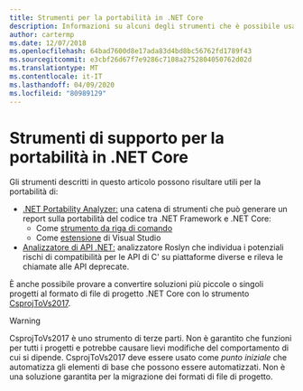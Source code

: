 ```yaml
---
title: Strumenti per la portabilità in .NET Core
description: Informazioni su alcuni degli strumenti che è possibile usare per la portabilità in .NET Core
author: cartermp
ms.date: 12/07/2018
ms.openlocfilehash: 64bad7600d8e17ada83d4bd8bc56762fd1789f43
ms.sourcegitcommit: e3cbf26d67f7e9286c7108a2752804050762d02d
ms.translationtype: MT
ms.contentlocale: it-IT
ms.lasthandoff: 04/09/2020
ms.locfileid: "80989129"
---
```

# <a name="tools-to-help-with-porting-to-net-core"></a>Strumenti di supporto per la portabilità in .NET Core

Gli strumenti descritti in questo articolo possono risultare utili per la portabilità di:

- [.NET Portability Analyzer:](../../standard/analyzers/portability-analyzer.md) una catena di strumenti che può generare un report sulla portabilità del codice tra .NET Framework e .NET Core:
  - Come [strumento da riga di comando](https://github.com/Microsoft/dotnet-apiport/releases)
  - Come [estensione](https://marketplace.visualstudio.com/items?itemName=ConnieYau.NETPortabilityAnalyzer) di Visual Studio
- [Analizzatore di API .NET:](../../standard/analyzers/api-analyzer.md) analizzatore Roslyn che individua i potenziali rischi di compatibilità per le API di C' su piattaforme diverse e rileva le chiamate alle API deprecate.

È anche possibile provare a convertire soluzioni più piccole o singoli progetti al formato di file di progetto .NET Core con lo strumento [CsprojToVs2017](https://github.com/hvanbakel/CsprojToVs2017).

> [!WARNING]
> CsprojToVs2017 è uno strumento di terze parti. Non è garantito che funzioni per tutti i progetti e potrebbe causare lievi modifiche del comportamento di cui si dipende. CsprojToVs2017 deve essere usato come _punto iniziale_ che automatizza gli elementi di base che possono essere automatizzati. Non è una soluzione garantita per la migrazione dei formati di file di progetto.
